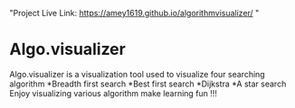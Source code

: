 "Project Live Link: https://amey1619.github.io/algorithmvisualizer/ " 
# Algo.visualizer
Algo.visualizer is a visualization tool used to visualize four searching algorithm
*Breadth first search
*Best first search
*Dijkstra
*A star search
Enjoy visualizing various algorithm make learning fun !!!


